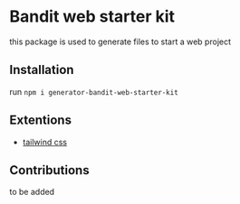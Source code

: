 # Bandit web starter kit

this package is used to generate files to start a web project



## Installation

run `npm i generator-bandit-web-starter-kit`


## Extentions

- [tailwind css](http://tailwindcss.com)


## Contributions

to be added

